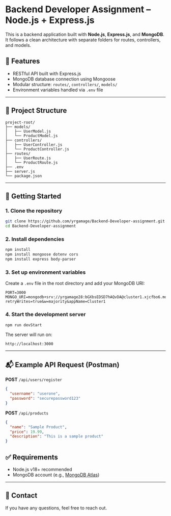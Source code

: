 # Backend Developer Assignment – Node.js + Express.js

This is a backend application built with **Node.js**, **Express.js**, and **MongoDB**. It follows a clean architecture with separate folders for routes, controllers, and models.

## 🔧 Features

* RESTful API built with Express.js
* MongoDB database connection using Mongoose
* Modular structure: `routes/`, `controllers/`, `models/`
* Environment variables handled via `.env` file

---

## 📁 Project Structure

```
project-root/
├── models/
│   ├── UserModel.js
│   └── ProductModel.js
├── controllers/
│   ├── UserController.js
│   └── ProductController.js
├── routes/
│   ├── UserRoute.js
│   └── ProductRoute.js
├── .env
├── server.js
└── package.json
```

---

## 🚀 Getting Started

### 1. Clone the repository

```bash
git clone https://github.com/yrgamage/Backend-Developer-assignment.git
cd Backend-Developer-assignment
```

### 2. Install dependencies

```bash
npm install
npm install mongoose dotenv cors
npm install express body-parser
```

### 3. Set up environment variables

Create a `.env` file in the root directory and add your MongoDB URI:

```env
PORT=3000
MONGO_URI=mongodb+srv://yrgamage28:bGXbsEDSD7hAQvDA@cluster1.xjcfbo6.mongodb.net/?retryWrites=true&w=majority&appName=Cluster1
```

### 4. Start the development server

```command line
npm run devStart
```

The server will run on:

```
http://localhost:3000
```

---

## 📬 Example API Request (Postman)

**POST** `/api/users/register`

```json
{
  "username": "userone",
  "password": "securepassword123"
}
```

**POST** `/api/products`

```json
{
  "name": "Sample Product",
  "price": 19.99,
  "description": "This is a sample product"
}
```

## ✅ Requirements

* Node.js v18+ recommended
* MongoDB account (e.g., [MongoDB Atlas](https://www.mongodb.com/cloud/atlas))

---

## 📢 Contact

If you have any questions, feel free to reach out.

